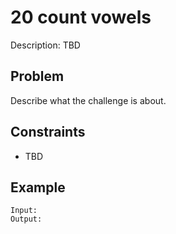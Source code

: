 # 20 count vowels

Description: TBD

## Problem

Describe what the challenge is about.

## Constraints

- TBD

## Example

```
Input:
Output:
```
